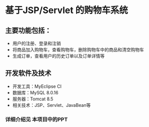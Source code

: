 # 基于JSP/Servlet 的购物车系统
## 主要功能包括：
- 用户的注册、登录和注销
- 将商品加入购物车，查看购物车，删除购物车中的商品和清空购物车
- 生成订单，查看用户的历史订单以及订单详情等
## 开发软件及技术
- 开发工具：MyEclipse CI
- 数据库：MySQL 8.0.16
- 服务器：Tomcat 8.5
- 相关技术：JSP、Servlet、JavaBean等

### 详细介绍见 本项目中的PPT
